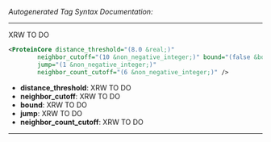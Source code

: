 <!-- THIS IS AN AUTOGENERATED FILE: Don't edit it directly, instead change the schema definition in the code itself. -->

_Autogenerated Tag Syntax Documentation:_

---
XRW TO DO

```xml
<ProteinCore distance_threshold="(8.0 &real;)"
        neighbor_cutoff="(10 &non_negative_integer;)" bound="(false &bool;)"
        jump="(1 &non_negative_integer;)"
        neighbor_count_cutoff="(6 &non_negative_integer;)" />
```

-   **distance_threshold**: XRW TO DO
-   **neighbor_cutoff**: XRW TO DO
-   **bound**: XRW TO DO
-   **jump**: XRW TO DO
-   **neighbor_count_cutoff**: XRW TO DO

---

